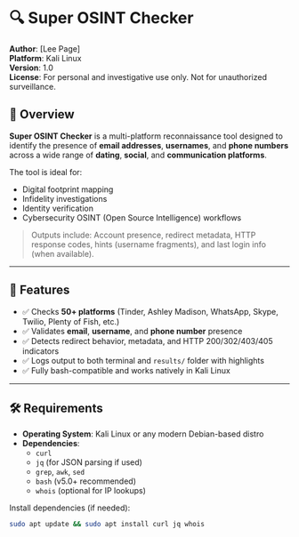 # 🔍 Super OSINT Checker

**Author**: [Lee Page]  
**Platform**: Kali Linux  
**Version**: 1.0  
**License**: For personal and investigative use only. Not for unauthorized surveillance.

## 🚀 Overview

**Super OSINT Checker** is a multi-platform reconnaissance tool designed to identify the presence of **email addresses**, **usernames**, and **phone numbers** across a wide range of **dating**, **social**, and **communication platforms**.

The tool is ideal for:
- Digital footprint mapping
- Infidelity investigations
- Identity verification
- Cybersecurity OSINT (Open Source Intelligence) workflows

> Outputs include: Account presence, redirect metadata, HTTP response codes, hints (username fragments), and last login info (when available).

---

## 📌 Features

- ✅ Checks **50+ platforms** (Tinder, Ashley Madison, WhatsApp, Skype, Twilio, Plenty of Fish, etc.)
- ✅ Validates **email**, **username**, and **phone number** presence
- ✅ Detects redirect behavior, metadata, and HTTP 200/302/403/405 indicators
- ✅ Logs output to both terminal and `results/` folder with highlights
- ✅ Fully bash-compatible and works natively in Kali Linux

---

## 🛠️ Requirements

- **Operating System**: Kali Linux or any modern Debian-based distro
- **Dependencies**:
  - `curl`
  - `jq` (for JSON parsing if used)
  - `grep`, `awk`, `sed`
  - `bash` (v5.0+ recommended)
  - `whois` (optional for IP lookups)

Install dependencies (if needed):
```bash
sudo apt update && sudo apt install curl jq whois
